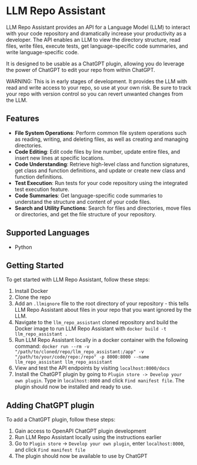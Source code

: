 # LLM Repo Assistant

LLM Repo Assistant provides an API for a Language Model (LLM) to interact with
your code repository and dramatically increase your productivity as a developer.
The API enables an LLM to view the directory structure, read files, write files,
execute tests, get language-specific code summaries, and write language-specific
code.

It is designed to be usable as a ChatGPT plugin, allowing you do leverage the
power of ChatGPT to edit your repo from within ChatGPT.

WARNING: This is in early stages of development. It provides the LLM with read
and write access to your repo, so use at your own risk. Be sure to track your
repo with version control so you can revert unwanted changes from the LLM.

## Features

- **File System Operations**: Perform common file system operations such as
reading, writing, and deleting files, as well as creating and managing directories.
- **Code Editing**: Edit code files by line number, update entire files, and
insert new lines at specific locations.
- **Code Understanding**: Retrieve high-level class and function signatures,
get class and function definitions, and update or create new class and function definitions.
- **Test Execution**: Run tests for your code repository using the integrated
test execution feature.
- **Code Summaries**: Get language-specific code summaries to understand the
structure and content of your code files.
- **Search and Utility Functions**: Search for files and directories,
move files or directories, and get the file structure of your repository.

## Supported Languages

- Python

## Getting Started

To get started with LLM Repo Assistant, follow these steps:

1. Install Docker
2. Clone the repo
3. Add an `.llmignore` file to the root directory of your repository - this tells
LLM Repo Assistant about files in your repo that you want ignored by the LLM.
4. Navigate to the `llm_repo_assistant` cloned repository and build the
Docker image to run LLM Repo Assistant with `docker build -t llm_repo_assistant .`
5. Run LLM Repo Assistant locally in a docker container with the following command:
`docker run --rm -v "/path/to/cloned/repo/llm_repo_assistant:/app" -v "/path/to/your/code/repo:/repo" -p 8000:8000 --name llm_repo_assistant llm_repo_assistant`
6. View and test the API endpoints by visiting `localhost:8000/docs`
7. Install the ChatGPT plugin by going to `Plugin store -> Develop your own plugin`.
Type in `localhost:8000` and click `Find manifest file`. The plugin should now be installed
and ready to use.


## Adding ChatGPT plugin

To add a ChatGPT plugin, follow these steps:

1. Gain access to OpenAPI ChatGPT plugin development
2. Run LLM Repo Assistant locally using the instructions earlier
3. Go to `Plugin store` -> `Develop your own plugin`, enter `localhost:8000`,
and click `Find manifest file`
4. The plugin should now be available to use by ChatGPT

